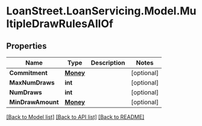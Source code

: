 # LoanStreet.LoanServicing.Model.MultipleDrawRulesAllOf
## Properties

Name | Type | Description | Notes
------------ | ------------- | ------------- | -------------
**Commitment** | [**Money**](Money.md) |  | [optional] 
**MaxNumDraws** | **int** |  | [optional] 
**NumDraws** | **int** |  | [optional] 
**MinDrawAmount** | [**Money**](Money.md) |  | [optional] 

[[Back to Model list]](../README.md#documentation-for-models) [[Back to API list]](../README.md#documentation-for-api-endpoints) [[Back to README]](../README.md)

